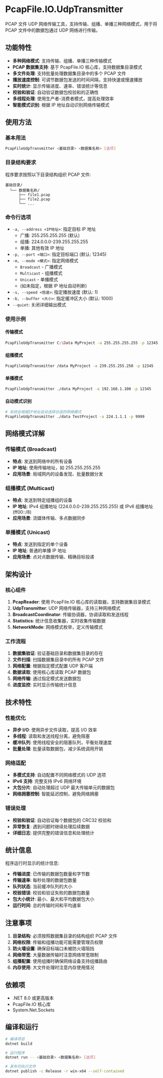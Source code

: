 # PcapFile.IO.UdpTransmitter

PCAP 文件 UDP 网络传输工具，支持传输、组播、单播三种网络模式，用于将 PCAP 文件中的数据包通过 UDP 网络进行传输。

## 功能特性

- **多种网络模式**: 支持传输、组播、单播三种传输模式
- **PCAP 数据集支持**: 基于 PcapFile.IO 核心库，支持数据集目录模式
- **多文件处理**: 支持批量处理数据集目录中的多个 PCAP 文件
- **播放速度控制**: 可调节数据包发送的时间间隔，支持快速或慢速播放
- **实时统计**: 显示传输进度、速率、错误统计等信息
- **校验和验证**: 自动验证数据包校验和的正确性
- **多线程处理**: 使用生产者-消费者模式，提高处理效率
- **智能模式识别**: 根据 IP 地址自动识别网络传输模式

## 使用方法

### 基本用法

```bash
PcapFileUdpTransmitter <基础目录> <数据集名称> [选项]
```

### 目录结构要求

程序要求按照以下目录结构组织 PCAP 文件:

```
基础目录/
  └── 数据集名称/
      ├── file1.pcap
      ├── file2.pcap
      └── ...
```

### 命令行选项

- `-a, --address <IP地址>`: 指定目标 IP 地址
  - 广播: 255.255.255.255 (默认)
  - 组播: 224.0.0.0-239.255.255.255
  - 单播: 其他有效 IP 地址
- `-p, --port <端口>`: 指定目标端口 (默认: 12345)
- `-m, --mode <模式>`: 指定网络模式
  - `Broadcast` - 广播模式
  - `Multicast` - 组播模式
  - `Unicast` - 单播模式
  - (如未指定，根据 IP 地址自动判断)
- `-s, --speed <倍速>`: 指定播放速度 (默认: 1)
- `-b, --buffer <大小>`: 指定缓冲区大小 (默认: 1000)
- `--quiet`: 关闭详细输出模式

### 使用示例

#### 传输模式

```bash
PcapFileUdpTransmitter C:\Data MyProject -a 255.255.255.255 -p 12345
```

#### 组播模式

```bash
PcapFileUdpTransmitter /data MyProject -a 239.255.255.250 -p 12345
```

#### 单播模式

```bash
PcapFileUdpTransmitter ./data MyProject -a 192.168.1.100 -p 12345
```

#### 自动模式识别

```bash
# 系统会根据IP地址自动选择合适的网络模式
PcapFileUdpTransmitter ./data TestProject -a 224.1.1.1 -p 9999
```

## 网络模式详解

### 传输模式 (Broadcast)

- **特点**: 发送到网络中的所有设备
- **IP 地址**: 使用传输地址，如 255.255.255.255
- **应用场景**: 局域网内的设备发现、批量数据分发

### 组播模式 (Multicast)

- **特点**: 发送到特定组播组的设备
- **IP 地址**: IPv4 组播地址 (224.0.0.0-239.255.255.255) 或 IPv6 组播地址 (ff00::/8)
- **应用场景**: 流媒体传输、多点数据同步

### 单播模式 (Unicast)

- **特点**: 发送到指定的单个设备
- **IP 地址**: 普通的单播 IP 地址
- **应用场景**: 点对点数据传输、精确目标投递

## 架构设计

### 核心组件

1. **PcapReader**: 使用 PcapFile.IO 核心库的读取器，支持数据集目录模式
2. **UdpTransmitter**: UDP 网络传输器，支持三种网络模式
3. **BroadcastCoordinator**: 传输协调器，协调读取和发送线程
4. **Statistics**: 统计信息收集器，实时收集传输数据
5. **NetworkMode**: 网络模式枚举，定义传输模式

### 工作流程

1. **数据集验证**: 验证基础目录和数据集目录的存在
2. **文件扫描**: 扫描数据集目录中的所有 PCAP 文件
3. **网络配置**: 根据指定模式配置 UDP 客户端
4. **数据读取**: 使用核心库读取 PCAP 数据包
5. **网络传输**: 通过指定模式发送数据包
6. **进度监控**: 实时显示传输统计信息

## 技术特性

### 性能优化

- **异步 I/O**: 使用异步文件读取，提高 I/O 效率
- **多线程**: 读取和发送线程分离，避免阻塞
- **缓冲队列**: 使用线程安全的阻塞队列，平衡处理速度
- **批量处理**: 批量读取数据包，减少系统调用开销

### 网络适配

- **多模式支持**: 自动配置不同网络模式的 UDP 选项
- **IPv6 支持**: 完整支持 IPv6 网络环境
- **大包分片**: 自动处理超过 UDP 最大传输单元的数据包
- **网络拥塞控制**: 智能延迟控制，避免网络拥塞

### 错误处理

- **校验和验证**: 自动验证每个数据包的 CRC32 校验和
- **异常恢复**: 遇到问题时继续处理后续数据
- **详细日志**: 提供完整的错误信息和处理统计

## 统计信息

程序运行时显示的统计信息:

- **传输进度**: 已传输的数据包数量和字节数
- **传输速率**: 每秒处理的数据包数量
- **队列状态**: 当前缓冲队列的大小
- **校验错误**: 校验和验证失败的数据包数量
- **包大小统计**: 最小、最大和平均数据包大小
- **运行时间**: 总的传输时间和平均速率

## 注意事项

1. **目录结构**: 必须按照数据集目录的结构组织 PCAP 文件
2. **网络权限**: 传输和组播功能可能需要管理员权限
3. **防火墙设置**: 确保目标端口未被防火墙阻挡
4. **网络带宽**: 大量数据传输时注意网络带宽限制
5. **组播配置**: 使用组播时确保网络设备支持组播路由
6. **内存使用**: 大文件处理时注意内存使用情况

## 依赖项

- .NET 8.0 或更高版本
- PcapFile.IO 核心库
- System.Net.Sockets

## 编译和运行

```bash
# 编译项目
dotnet build

# 运行程序
dotnet run -- <基础目录> <数据集名称> [选项]

# 发布可执行文件
dotnet publish -c Release -r win-x64 --self-contained
```

